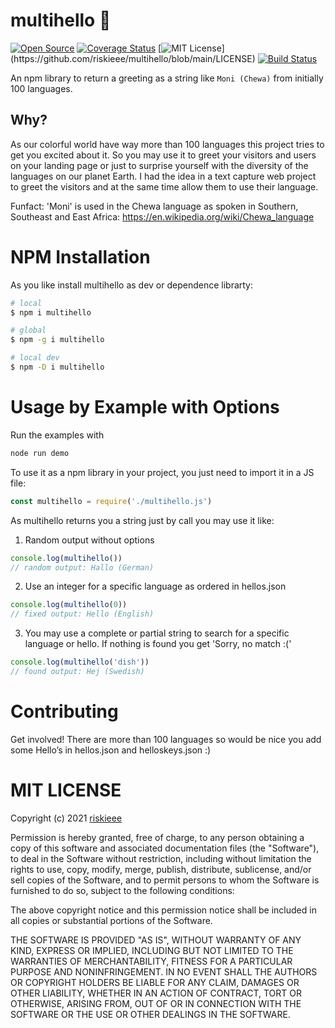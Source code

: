 # multihello 👋

[![Open Source](https://badges.frapsoft.com/os/v1/open-source.svg?v=103)](https://opensource.org/) [![Coverage Status](https://coveralls.io/repos/github/riskieee/multihello/badge.svg?branch=main)](https://coveralls.io/github/riskieee/multihello?branch=main) [![MIT License](https://img.shields.io/apm/l/atomic-design-ui.svg?)](https://github.com/riskieee/multihello/blob/main/LICENSE) [![Build Status ](https://travis-ci.com/riskieee/multihello.svg?branch=main)](https://travis-ci.com/riskieee/multihello)

An npm library to return a greeting as a string like `Moni (Chewa)` from initially 100 languages.

## Why?

As our colorful world have way more than 100 languages this project tries to get you excited about it. So you may use it to greet your visitors and users on your landing page or just to surprise yourself with the diversity of the languages on our planet Earth. I had the idea in a text capture web project to greet the visitors and at the same time allow them to use their language.

Funfact: 'Moni' is used in the Chewa language as spoken in Southern, Southeast and East Africa: https://en.wikipedia.org/wiki/Chewa_language

# NPM Installation

As you like install multihello as dev or dependence librarty:

```sh
# local
$ npm i multihello
```

```sh
# global
$ npm -g i multihello
```

```sh
# local dev
$ npm -D i multihello
```

# Usage by Example with Options

Run the examples with

```js
node run demo
```

To use it as a npm library in your project, you just need to import it in a JS file:

```js
const multihello = require('./multihello.js')
```

As multihello returns you a string just by call you may use it like:

1. Random output without options

```js
console.log(multihello())
// random output: Hallo (German)
```

2. Use an integer for a specific language as ordered in hellos.json

```js
console.log(multihello(0))
// fixed output: Hello (English)
```

3. You may use a complete or partial string to search for a specific language or hello. If nothing is found you get 'Sorry, no match :('

```js
console.log(multihello('dish'))
// found output: Hej (Swedish)
```

# Contributing

Get involved! There are more than 100 languages so would be nice you add some Hello’s in hellos.json and helloskeys.json :)

# MIT LICENSE

Copyright (c) 2021 [riskieee](https://github.com/riskieee)

Permission is hereby granted, free of charge, to any person obtaining a copy of this software and associated documentation files (the "Software"), to deal in the Software without restriction, including without limitation the rights to use, copy, modify, merge, publish, distribute, sublicense, and/or sell copies of the Software, and to permit persons to whom the Software is furnished to do so, subject to the following conditions:

The above copyright notice and this permission notice shall be included in all copies or substantial portions of the Software.

THE SOFTWARE IS PROVIDED "AS IS", WITHOUT WARRANTY OF ANY KIND, EXPRESS OR IMPLIED, INCLUDING BUT NOT LIMITED TO THE WARRANTIES OF MERCHANTABILITY, FITNESS FOR A PARTICULAR PURPOSE AND NONINFRINGEMENT. IN NO EVENT SHALL THE AUTHORS OR COPYRIGHT HOLDERS BE LIABLE FOR ANY CLAIM, DAMAGES OR OTHER LIABILITY, WHETHER IN AN ACTION OF CONTRACT, TORT OR OTHERWISE, ARISING FROM,
OUT OF OR IN CONNECTION WITH THE SOFTWARE OR THE USE OR OTHER DEALINGS IN THE SOFTWARE.
